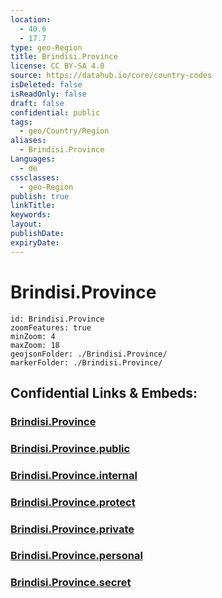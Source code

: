 ```yaml
---
location:
  - 40.6
  - 17.7
type: geo-Region
title: Brindisi.Province
license: CC BY-SA 4.0
source: https://datahub.io/core/country-codes
isDeleted: false
isReadOnly: false
draft: false
confidential: public
tags:
  - geo/Country/Region
aliases:
  - Brindisi.Province
Languages:
  - de
cssclasses:
  - geo-Region
publish: true
linkTitle:
keywords:
layout:
publishDate:
expiryDate:
---
```


# Brindisi.Province

```leaflet
id: Brindisi.Province
zoomFeatures: true 
minZoom: 4 
maxZoom: 18
geojsonFolder: ./Brindisi.Province/
markerFolder: ./Brindisi.Province/
```


## Confidential Links & Embeds: 

### [Brindisi.Province](/_Standards/Earth/Continent/Europe/Europe~South/Italy/regions~Italy/Apulia/Brindisi.Province.md) 

### [Brindisi.Province.public](/_public/Earth/Continent/Europe/Europe~South/Italy/regions~Italy/Apulia/Brindisi.Province.public.md) 

### [Brindisi.Province.internal](/_internal/Earth/Continent/Europe/Europe~South/Italy/regions~Italy/Apulia/Brindisi.Province.internal.md) 

### [Brindisi.Province.protect](/_protect/Earth/Continent/Europe/Europe~South/Italy/regions~Italy/Apulia/Brindisi.Province.protect.md) 

### [Brindisi.Province.private](/_private/Earth/Continent/Europe/Europe~South/Italy/regions~Italy/Apulia/Brindisi.Province.private.md) 

### [Brindisi.Province.personal](/_personal/Earth/Continent/Europe/Europe~South/Italy/regions~Italy/Apulia/Brindisi.Province.personal.md) 

### [Brindisi.Province.secret](/_secret/Earth/Continent/Europe/Europe~South/Italy/regions~Italy/Apulia/Brindisi.Province.secret.md)

